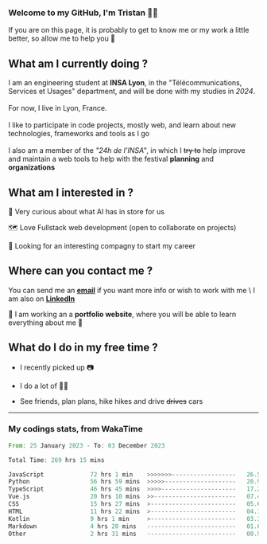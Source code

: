 ### Welcome to my GitHub, I'm Tristan 👨‍💻

If you are on this page, it is probably to get to know me or my work a little better, so allow me to help you 💁

## What am I currently doing ?

I am an engineering student at **INSA Lyon**, in the "Télécommunications, Services et Usages" department, and will be done with my studies in *2024*. \
\
For now, I live in Lyon, France. \
\
I like to participate in code projects, mostly web, and learn about new technologies, frameworks and tools as I go
\
\
I also am a member of the *"24h de l'INSA"*, in which I ~~try to~~  help improve and maintain a web tools to help with the festival **planning** and **organizations**

## What am I interested in ?
   
   🤖 Very curious about what AI has in store for us
   
   🗺️ Love Fullstack web development (open to collaborate on projects)

   🤔 Looking for an interesting compagny to start my career

## Where can you contact me ?

You can send me an **[email](mailto:tristan.dve@gmail.com)** if you want more info or wish to work with me \\
I am also on **[LinkedIn](https://www.linkedin.com/in/tristan-devin/)**

🚧 I am working an a **portfolio website**, where you will be able to learn everything about me 🚧

## What do I do in my free time ?

 - I recently picked up 📷
   
 - I do a lot of 🧗‍♂️
   
 - See friends, plan plans, hike hikes and drive ~~drives~~ cars

---
### My codings stats, from WakaTime

<!--START_SECTION:waka-->

```rust
From: 25 January 2023 - To: 03 December 2023

Total Time: 269 hrs 15 mins

JavaScript             72 hrs 1 min    >>>>>>>------------------   26.50 %
Python                 56 hrs 59 mins  >>>>>--------------------   20.97 %
TypeScript             46 hrs 45 mins  >>>>---------------------   17.21 %
Vue.js                 20 hrs 10 mins  >>-----------------------   07.42 %
CSS                    15 hrs 27 mins  >------------------------   05.69 %
HTML                   11 hrs 22 mins  >------------------------   04.19 %
Kotlin                 9 hrs 1 min     >------------------------   03.32 %
Markdown               4 hrs 20 mins   -------------------------   01.60 %
Other                  2 hrs 31 mins   -------------------------   00.93 %
```

<!--END_SECTION:waka-->
